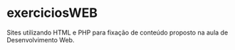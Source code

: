 # exerciciosWEB
 Sites utilizando HTML e PHP para fixação de conteúdo proposto na aula de Desenvolvimento Web.
